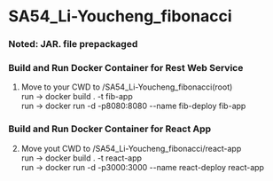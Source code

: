 # SA54_Li-Youcheng_fibonacci

### Noted: JAR. file prepackaged

### Build and Run Docker Container for Rest Web Service
1. Move to your CWD to /SA54_Li-Youcheng_fibonacci(root)  
  run -> docker build . -t fib-app    
  run -> docker run -d -p8080:8080 --name fib-deploy fib-app   
  
### Build and Run Docker Container for React App
2. Move yout CWD to /SA54_Li-Youcheng_fibonacci/react-app  
  run -> docker build . -t react-app      
  run -> docker run -d -p3000:3000 --name react-deploy react-app    
  
  
